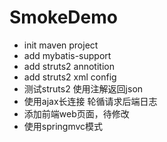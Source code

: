 # SmokeDemo 

- init maven project
- add mybatis-support
- add struts2 annotition
- add struts2 xml config
- 测试struts2 使用注解返回json
- 使用ajax长连接 轮循请求后端日志
- 添加前端web页面，待修改
- 使用springmvc模式
